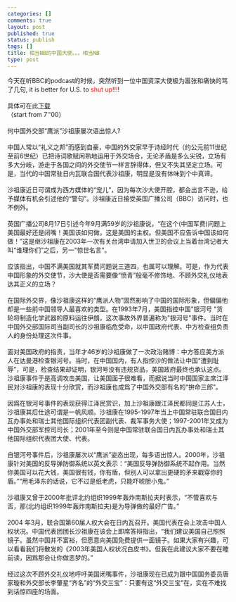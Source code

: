 ```yaml
--- 
categories: []
comments: true
layout: post
published: true
status: publish
tags: []
title: 相当NB的中国大使。。。相当NB
type: post
---
```

<div id="msgcns!3725CC0EE38B1F6!1297" class="bvMsg">今天在听BBC的podcast的时候，突然听到一位中国资深大使极为嚣张和痛快的骂了几句, it is better for U.S. to <span style="color:rgb(255,0,0);">shut up!!!</span>!<br><br>具体可在此<a href="http://downloads.bbc.co.uk/rmhttp/downloadtrial/worldservice/worldtodayselect/worldtodayselect_20060818-0600_40_pc.mp3">下载 </a><br>（start from 7''00）<br><br>何中国外交部“鹰派”沙祖康屡次语出惊人?<br><br> 中国人常以“礼义之邦”而感到自豪，中国的外交家早于诗经时代（约公元前11世纪至前6世纪）已把诗词歌赋闲熟地运用于外交场合，无论矛盾是多么尖锐，立场有多大分岐，游走于各国之间的外交使节一样言辞得体，但又不失其坚定立场。可是，当代的中国常驻日内瓦联合国代表沙祖康，明显是没有体味到个中真谛。 <br><br>沙祖康近日可谓成为西方媒体的“宠儿”，因为每次沙大使开腔，都会出言不逊，给予媒体有机会引述他的“警句”。沙祖康近日接受英国广播公司（BBC）访问时，也不例外。 <br><br>英国广播公司8月17日引述今年9月满59岁的沙祖康说，“在这个(中国军费)问题上美国最好还是闭嘴！美国该如何做，这是美国的主权。但美国不应告诉中国该如何做！”这是继沙祖康在2003年一次有关台湾申请加入世卫的会议上当着台湾记者大叫“谁理你们”之后，另一“惊世名言”。 <br><br>应该指出，中国不满美国就其军费问题说三道四，也属可以理解。可是，作为代表中国形象的外交使节，沙大使是否需要像“愤青”般毫不修饰地、不顾外交礼仪地表达其正义的立场？ <br><br>在国际外交界，像沙祖康这样的“鹰派人物”固然影响了中国的国际形象，但偏偏他却是一些前中国领导人最喜欢的类型。在1993年7月，美国指控中国"银河号 "货轮将制造化学武器的原料运往伊朗，这次事故外界普遍称为"银河号"事件。当时在中国外交部国际司当副司长的沙祖康临危受命，以中国政府代表、中方检查组负责人的身份处理这次件事。 <br><br>面对美国政府的指责，当年才46岁的沙祖康做了一次政治赌博：中方答应美方派人在达曼港检查银河号。当时，在中国国内，有人指控沙的做法让中国“遭到耻辱”，可是，检查结果却证明，银河号没有违规货品，美国政府最终也承认这点。沙祖康事件于是高调攻击美国，让美国面子很难看，而据说当时中国国家主席江泽民对沙祖康的表现十分欣赏，而沙祖康也成爲了中国外交部有名的“拚命三郎”。 <br><br>因爲在银河号事件的表现获得江泽民赏识，加上沙祖康跟江泽民都同是江苏人士，沙祖康其后仕途可谓是一帆风顺。沙祖康在1995-1997年当上中国常驻联合国日内瓦办事处和瑞士其他国际组织代表团副代表、裁军事务大使；1997-2001年又成为中国外交部军控司司长；2001年至今则是中国常驻联合国日内瓦办事处和瑞士其他国际组织代表团大使、代表。 <br><br>自银河号事件后，沙祖康屡次以“鹰派”姿态出现，每多语出惊人。2000年，沙祖康针对美国的反导弹防御系统以英文表示：“美国反导弹防御系统不起作用。当然你美国可以花大钱，美国很有钱，你有盾，但别人可以拿出更硬的矛来戳穿你的盾。”“用毛泽东的话说，它不过是纸老虎，只能吓唬胆小鬼。” <br><br>沙祖康又曾于2000年批评北约组织1999年轰炸南斯拉夫时表示，“不管喜欢与否，那(北约组织1999年轰炸南斯拉夫)是为导弹做的最好广告。” <br><br>2004 年3月，联合国第60届人权大会在日内瓦召开。美国代表在会上攻击中国人权状况。中国代表团团长沙祖康在该会上即席答辩指出，“我们建议美国自己照照镜子。虽然中国并不富裕，但愿意向美国免费提供一面镜子。如果大家有兴趣，可以看看我们将散发的《2003年美国人权状况白皮书》。但我在此建议大家不要在睡前读，因爲那会让你做恶梦的。” <br><br>经过这次不顾外交礼仪地呼吁美国闭嘴事件，沙祖康现在已成为跟中国国务委员唐家璇和外交部长李肇星“齐名”的“外交三宝”：只要有这“外交三宝”在，实在不难找到话惊四座的场面。 <br>
</div>
